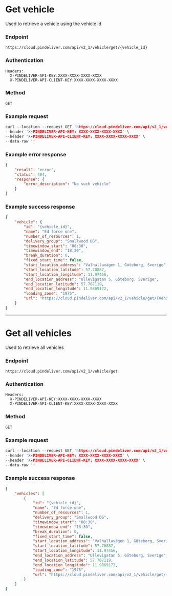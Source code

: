 # Get vehicle

Used to retrieve a vehicle using the vehicle id

### Endpoint
```
https://cloud.pindeliver.com/api/v2_1/vehicle/get/{vehicle_id}
```

### Authentication
```
Headers:
  X-PINDELIVER-API-KEY:XXXX-XXXX-XXXX-XXXX
  X-PINDELIVER-API-CLIENT-KEY:XXXX-XXXX-XXXX-XXXX
```

### Method
```
GET
```

### Example request
```C
curl --location --request GET 'https://cloud.pindeliver.com/api/v2_1/vehicle/get/{vehicle_id}' \
--header 'X-PINDELIVER-API-KEY: XXXX-XXXX-XXXX-XXXX' \
--header 'X-PINDELIVER-API-CLIENT-KEY: XXXX-XXXX-XXXX-XXXX' \
--data-raw ''
```

### Example error response
```JSON
{
    "result": "error",
    "status": 404,
    "response": {
        "error_description": "No such vehicle"
    }
}
```

### Example success response
```JSON
{
    "vehicle": {
        "id": "{vehicle_id}",
        "name": "Ed force one",
        "number_of_resources": 1,
        "delivery_group": "Smallwood DG",
        "timewindow_start": "08:30",
        "timewindow_end": "18:30",
        "break_duration": 0,
        "fixed_start_time": false,
        "start_location_address": "Valhallavägen 1, Göteborg, Sverige",
        "start_location_latitude": 57.70887,
        "start_location_longitude": 11.97456,
        "end_location_address": "Ullevigatan 5, Göteborg, Sverige",
        "end_location_latitude": 57.707119,
        "end_location_longitude": 11.9869172,
        "loading_zone": "1975",
        "url": "https://cloud.pindeliver.com/api/v2_1/vehicle/get/{vehicle_id}"
    }
}
```

---

# Get all vehicles

Used to retrieve all vehicles

### Endpoint
```
https://cloud.pindeliver.com/api/v2_1/vehicle/get
```

### Authentication
```
Headers:
  X-PINDELIVER-API-KEY:XXXX-XXXX-XXXX-XXXX
  X-PINDELIVER-API-CLIENT-KEY:XXXX-XXXX-XXXX-XXXX
```

### Method
```
GET
```

### Example request
```C
curl --location --request GET 'https://cloud.pindeliver.com/api/v2_1/vehicle/get' \
--header 'X-PINDELIVER-API-KEY: XXXX-XXXX-XXXX-XXXX' \
--header 'X-PINDELIVER-API-CLIENT-KEY: XXXX-XXXX-XXXX-XXXX' \
--data-raw ''
```

### Example success response
```JSON
{
    "vehicles": [
        {
            "id": "{vehicle_id}",
            "name": "Ed force one",
            "number_of_resources": 1,
            "delivery_group": "Smallwood DG",
            "timewindow_start": "08:30",
            "timewindow_end": "18:30",
            "break_duration": 0,
            "fixed_start_time": false,
            "start_location_address": "Valhallavägen 1, Göteborg, Sverige",
            "start_location_latitude": 57.70887,
            "start_location_longitude": 11.97456,
            "end_location_address": "Ullevigatan 5, Göteborg, Sverige",
            "end_location_latitude": 57.707119,
            "end_location_longitude": 11.9869172,
            "loading_zone": "1975",
            "url": "https://cloud.pindeliver.com/api/v2_1/vehicle/get/{vehicle_id}"
        }
    ]
}
```
